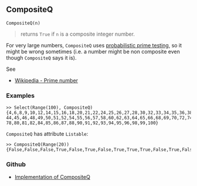 ## CompositeQ

```
CompositeQ(n)
```

> returns `True` if `n` is a composite integer number.   
 
For very large numbers, `CompositeQ` uses [probabilistic prime testing](https://en.wikipedia.org/wiki/Prime_number#Primality_testing_versus_primality_proving), so it might be wrong sometimes (i.e. a number might be non composite even though `CompositeQ` says it is).

See
* [Wikipedia - Prime number](https://en.wikipedia.org/wiki/Prime_number) 

### Examples

```
>> Select(Range(100), CompositeQ)
{4,6,8,9,10,12,14,15,16,18,20,21,22,24,25,26,27,28,30,32,33,34,35,36,38,39,40,42,
44,45,46,48,49,50,51,52,54,55,56,57,58,60,62,63,64,65,66,68,69,70,72,74,75,76,77,
78,80,81,82,84,85,86,87,88,90,91,92,93,94,95,96,98,99,100}
```

`CompositeQ` has attribute `Listable`: 

```
>> CompositeQ(Range(20)) 
{False,False,False,True,False,True,False,True,True,True,False,True,False,True,True,True,False,True,False,True}
```


### Github

* [Implementation of CompositeQ](https://github.com/axkr/symja_android_library/blob/master/symja_android_library/matheclipse-core/src/main/java/org/matheclipse/core/builtin/PredicateQ.java#L317) 
